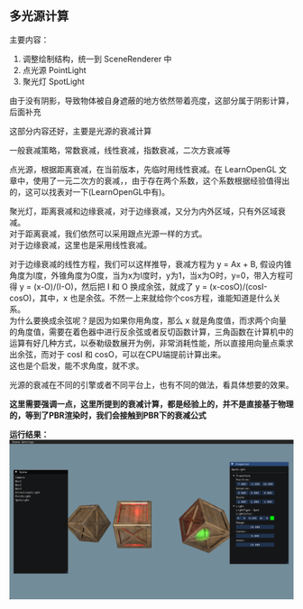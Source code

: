 ## 多光源计算

主要内容：
1. 调整绘制结构，统一到 SceneRenderer 中
2. 点光源 PointLight
3. 聚光灯 SpotLight

由于没有阴影，导致物体被自身遮蔽的地方依然带着亮度，这部分属于阴影计算，后面补充

这部分内容还好，主要是光源的衰减计算

一般衰减策略，常数衰减，线性衰减，指数衰减，二次方衰减等

点光源，根据距离衰减，在当前版本，先临时用线性衰减。在 LearnOpenGL 文章中，使用了一元二次方的衰减，，由于存在两个系数，这个系数根据经验值得出的，这可以找表对一下(LearnOpenGL中有)。

聚光灯，距离衰减和边缘衰减，对于边缘衰减，又分为内外区域，只有外区域衰减。<br>
对于距离衰减，我们依然可以采用跟点光源一样的方式。<br>
对于边缘衰减，这里也是采用线性衰减。

对于边缘衰减的线性方程，我们可以这样推导，衰减方程为 y = Ax + B, 假设内锥角度为I度，外锥角度为O度，当为x为I度时，y为1，当x为O时，y=0，带入方程可得 y = (x-O)/(I-O)，然后把 I 和 O 换成余弦，就成了 y = (x-cosO)/(cosI-cosO)，其中，x 也是余弦。不然一上来就给你个cos方程，谁能知道是什么关系。<br>
为什么要换成余弦呢？是因为如果你用角度，那么 x 就是角度值，而求两个向量的角度值，需要在着色器中进行反余弦或者反切函数计算，三角函数在计算机中的运算有好几种方式，以泰勒级数展开为例，非常消耗性能，所以直接用向量点乘求出余弦，而对于 cosI 和 cosO，可以在CPU端提前计算出来。<br>
这也是个启发，能不求角度，就不求。

光源的衰减在不同的引擎或者不同平台上，也有不同的做法，看具体想要的效果。

**这里需要强调一点，这里所提到的衰减计算，都是经验上的，并不是直接基于物理的，等到了PBR渲染时，我们会接触到PBR下的衰减公式**

**运行结果：**
![](../Versions/Assets/v0.10_result.png)
